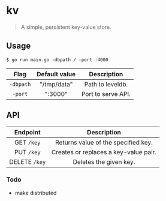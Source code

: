 # kv

> A simple, persistent key-value store.

## Usage

```console
$ go run main.go -dbpath / -port :4000
```

|   Flag    | Default value |    Description     |
| :-------: | :-----------: | :----------------: |
| `-dbpath` |  "/tmp/data"  |  Path to leveldb.  |
|  `-port`  |    ":3000"    | Port to serve API. |

## API

|   Endpoint    |              Description              |
| :-----------: | :-----------------------------------: |
|  GET `/key`   |  Returns value of the specified key.  |
|  PUT `/key`   | Creates or replaces a key-value pair. |
| DELETE `/key` |        Deletes the given key.         |

### Todo

- make distributed

